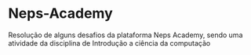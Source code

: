 # Neps-Academy
Resolução de alguns desafios da plataforma Neps Academy, sendo uma atividade da disciplina de Introdução a ciência da computação
